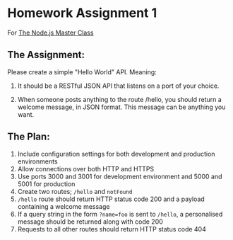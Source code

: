 # Homework Assignment 1
For [The Node.js Master Class](https://pirple.thinkific.com)

## The Assignment:

Please create a simple "Hello World" API. Meaning:

1. It should be a RESTful JSON API that listens on a port of your choice.

2. When someone posts anything to the route /hello, you should return a welcome message, in JSON format. This message can be anything you want.

## The Plan:

1. Include configuration settings for both development and production environments
2. Allow connections over both HTTP and HTTPS
3. Use ports 3000 and 3001 for development environment and 5000 and 5001 for production
4. Create two routes; `/hello` and `notFound`
5. `/hello` route should return HTTP status code 200 and a payload containing a welcome message
6. If a query string in the form `?name=foo` is sent to `/hello`, a personalised message should be returned along with code 200
7. Requests to all other routes should return HTTP status code 404
